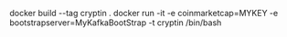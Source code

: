 docker build --tag cryptin .
docker run -it -e coinmarketcap=MYKEY -e bootstrapserver=MyKafkaBootStrap -t cryptin /bin/bash
